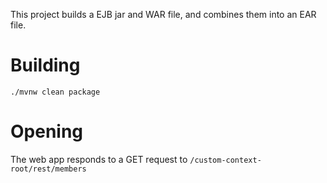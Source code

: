 This project builds a EJB jar and WAR file, and combines them into an EAR file.

Building
========

```
./mvnw clean package
```

Opening
=======

The web app responds to a GET request to `/custom-context-root/rest/members`